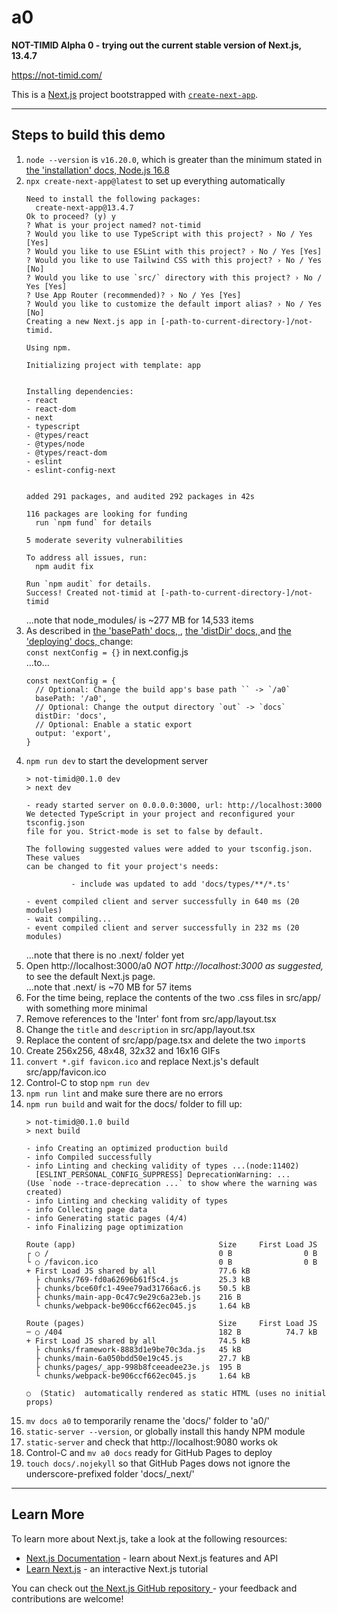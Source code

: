 # a0

__NOT-TIMID Alpha 0 - trying out the current stable version of Next.js, 13.4.7__

https://not-timid.com/

This is a [Next.js](https://nextjs.org/) project bootstrapped with [`create-next-app`](https://github.com/vercel/next.js/tree/canary/packages/create-next-app).

---

## Steps to build this demo

1. `node --version` is `v16.20.0`, which is greater than the minimum stated in
   [the 'installation' docs, Node.js 16.8
   ](https://nextjs.org/docs/getting-started/installation)
2. `npx create-next-app@latest` to set up everything automatically
   ```
   Need to install the following packages:
     create-next-app@13.4.7
   Ok to proceed? (y) y
   ? What is your project named? not-timid
   ? Would you like to use TypeScript with this project? › No / Yes [Yes]
   ? Would you like to use ESLint with this project? › No / Yes [Yes]
   ? Would you like to use Tailwind CSS with this project? › No / Yes [No]
   ? Would you like to use `src/` directory with this project? › No / Yes [Yes]
   ? Use App Router (recommended)? › No / Yes [Yes]
   ? Would you like to customize the default import alias? › No / Yes [No]
   Creating a new Next.js app in [-path-to-current-directory-]/not-timid.

   Using npm.
   
   Initializing project with template: app 
   
   
   Installing dependencies:
   - react
   - react-dom
   - next
   - typescript
   - @types/react
   - @types/node
   - @types/react-dom
   - eslint
   - eslint-config-next


   added 291 packages, and audited 292 packages in 42s
   
   116 packages are looking for funding
     run `npm fund` for details
   
   5 moderate severity vulnerabilities
   
   To address all issues, run:
     npm audit fix
   
   Run `npm audit` for details.
   Success! Created not-timid at [-path-to-current-directory-]/not-timid
   ```
   ...note that node_modules/ is ~277 MB for 14,533 items
3. As described in [the 'basePath' docs,
   ](https://nextjs.org/docs/app/api-reference/next-config-js/basePath),
   [the 'distDir' docs,
   ](https://nextjs.org/docs/app/api-reference/next-config-js/distDir) and
   [the 'deploying' docs,
   ](https://nextjs.org/docs/app/building-your-application/deploying/static-exports)
   change:  
   `const nextConfig = {}` in next.config.js  
   ...to...  
   ```
   const nextConfig = {
     // Optional: Change the build app's base path `` -> `/a0`
     basePath: '/a0',
     // Optional: Change the output directory `out` -> `docs`
     distDir: 'docs',
     // Optional: Enable a static export
     output: 'export',
   }
   ```
4. `npm run dev` to start the development server
   ```
   > not-timid@0.1.0 dev
   > next dev
   
   - ready started server on 0.0.0.0:3000, url: http://localhost:3000
   We detected TypeScript in your project and reconfigured your tsconfig.json
   file for you. Strict-mode is set to false by default.
   
   The following suggested values were added to your tsconfig.json. These values
   can be changed to fit your project's needs:
   
             - include was updated to add 'docs/types/**/*.ts'
   
   - event compiled client and server successfully in 640 ms (20 modules)
   - wait compiling...
   - event compiled client and server successfully in 232 ms (20 modules)
   ```
   ...note that there is no .next/ folder yet
5. Open http://localhost:3000/a0 _NOT http://localhost:3000 as suggested,_ to
   see the default Next.js page.  
   ...note that .next/ is ~70 MB for 57 items
6. For the time being, replace the contents of the two .css files in src/app/
   with something more minimal
7. Remove references to the 'Inter' font from src/app/layout.tsx
8. Change the `title` and `description` in src/app/layout.tsx
9. Replace the content of src/app/page.tsx and delete the two `import`s
10. Create 256x256, 48x48, 32x32 and 16x16 GIFs
11. `convert *.gif favicon.ico` and replace Next.js's default src/app/favicon.ico
12. Control-C to stop `npm run dev`
13. `npm run lint` and make sure there are no errors
14. `npm run build` and wait for the docs/ folder to fill up:
    ```
    > not-timid@0.1.0 build
    > next build
    
    - info Creating an optimized production build  
    - info Compiled successfully
    - info Linting and checking validity of types ...(node:11402)
      [ESLINT_PERSONAL_CONFIG_SUPPRESS] DeprecationWarning: ...
    (Use `node --trace-deprecation ...` to show where the warning was created)
    - info Linting and checking validity of types  
    - info Collecting page data  
    - info Generating static pages (4/4)
    - info Finalizing page optimization  
    
    Route (app)                                Size     First Load JS
    ┌ ○ /                                      0 B                0 B
    └ ○ /favicon.ico                           0 B                0 B
    + First Load JS shared by all              77.6 kB
      ├ chunks/769-fd0a62696b61f5c4.js         25.3 kB
      ├ chunks/bce60fc1-49ee79ad31766ac6.js    50.5 kB
      ├ chunks/main-app-0c47c9e29c6a23eb.js    216 B
      └ chunks/webpack-be906ccf662ec045.js     1.64 kB
    
    Route (pages)                              Size     First Load JS
    ─ ○ /404                                   182 B          74.7 kB
    + First Load JS shared by all              74.5 kB
      ├ chunks/framework-8883d1e9be70c3da.js   45 kB
      ├ chunks/main-6a050bdd50e19c45.js        27.7 kB
      ├ chunks/pages/_app-998b8fceeadee23e.js  195 B
      └ chunks/webpack-be906ccf662ec045.js     1.64 kB
    
    ○  (Static)  automatically rendered as static HTML (uses no initial props)
    ```
15. `mv docs a0` to temporarily rename the 'docs/' folder to 'a0/'
16. `static-server --version`, or globally install this handy NPM module
17. `static-server` and check that http://localhost:9080 works ok
18. Control-C and `mv a0 docs` ready for GitHub Pages to deploy
19. `touch docs/.nojekyll` so that GitHub Pages dows not ignore the
    underscore-prefixed folder 'docs/_next/'

---

## Learn More

To learn more about Next.js, take a look at the following resources:

- [Next.js Documentation](https://nextjs.org/docs) - learn about Next.js
  features and API
- [Learn Next.js](https://nextjs.org/learn) - an interactive Next.js tutorial

You can check out [the Next.js GitHub repository
](https://github.com/vercel/next.js/) - your feedback and contributions are
welcome!
